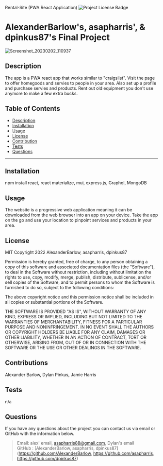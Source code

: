  Rental-Site (PWA React Application) ![Project License Badge](https://img.shields.io/badge/license-MIT-brightgreen)
# AlexanderBarlow's, asapharris', & dpinkus87's Final Project

![Screenshot_20230202_110937](https://user-images.githubusercontent.com/116297281/216378435-96476b9b-2934-4c00-91f9-efd8994e5bb3.png)

## Description
The app is a PWA react app that works similar to "craigslist". Visit the page to offer homegoods and servies to people in your area. Also set up a profile and purchase servies and products. Rent out old equipment you don't use anymore to make a few extra bucks.


  ## Table of Contents
  * [Description](#Description)
  * [Installation](#Installation)
  * [Usage](#Usage)
  * [License](#license)
  * [Contribution](#Contribution)
  * [Tests](#Tests)
  * [Questions](#Questions)
  ***
    

## Installation
npm install react, react materialize, mui, express.js, Graphql, MongoDB

## Usage
The website is a progressive web application meaning it can be downloaded from the web browser into an app on your device. Take the app on the go and use your location to pinpoint services and products in your area. 


## License


  MIT
  Copyright 2022 AlexanderBarlow, asapharris, dpinkus87

  Permission is hereby granted, free of charge, to any person obtaining a copy of this software and associated 
  documentation files (the "Software"), to deal in the Software without restriction, including without limitation 
  the rights to use, copy, modify, merge, publish, distribute, sublicense, and/or sell copies of the Software, and 
  to permit persons to whom the Software is furnished to do so, subject to the following conditions:

  The above copyright notice and this permission notice shall be included in all copies or substantial portions 
  of the Software.

  THE SOFTWARE IS PROVIDED "AS IS", WITHOUT WARRANTY OF ANY KIND, EXPRESS OR IMPLIED, INCLUDING BUT NOT LIMITED 
  TO THE WARRANTIES OF MERCHANTABILITY, FITNESS FOR A PARTICULAR PURPOSE AND NONINFRINGEMENT. IN NO EVENT SHALL 
  THE AUTHORS OR COPYRIGHT HOLDERS BE LIABLE FOR ANY CLAIM, DAMAGES OR OTHER LIABILITY, WHETHER IN AN ACTION OF CONTRACT, 
  TORT OR OTHERWISE, ARISING FROM, OUT OF OR IN CONNECTION WITH THE SOFTWARE OR THE USE OR OTHER DEALINGS IN THE SOFTWARE.
  
  

## Contributions
Alexander Barlow, Dylan Pinkus, Jamie Harris 

## Tests
n/a

## Questions
If you have any questions about the project you can contact us via email or GitHub with the information below. 
>Email: alex' email, asapharris88@gmail.com, Dylan's email  
>GitHub : [AlexanderBarlow, asapharris, dpinkus87](https://github.com/AlexanderBarlow, https://github.com/asapharris, https://github.com/dpinkus87)
